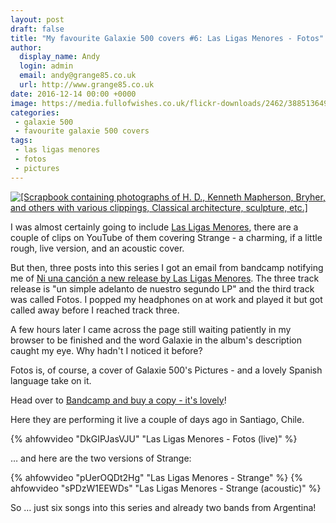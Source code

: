 ```yaml
---
layout: post
draft: false
title: "My favourite Galaxie 500 covers #6: Las Ligas Menores - Fotos"
author:
  display_name: Andy
  login: admin
  email: andy@grange85.co.uk
  url: http://www.grange85.co.uk
date: 2016-12-14 00:00 +0000
image: https://media.fullofwishes.co.uk/flickr-downloads/2462/3885136492_751b4fea2b_b.jpg
categories:
 - galaxie 500
 - favourite galaxie 500 covers
tags:
 - las ligas menores
 - fotos
 - pictures
---
```

<a data-flickr-embed="true"  href="https://www.flickr.com/photos/beinecke_library/3885136492/in/album-72157622105638953/" title="[Scrapbook containing photographs of H. D., Kenneth Mapherson, Bryher, and others with various clippings, Classical architecture, sculpture, etc.]"><img src="https://media.fullofwishes.co.uk/flickr-downloads/2462/3885136492_751b4fea2b_b.jpg" alt="[Scrapbook containing photographs of H. D., Kenneth Mapherson, Bryher, and others with various clippings, Classical architecture, sculpture, etc.]"></a>
<p class="lead">I was almost certainly going to include <a href="https://www.facebook.com/lasligasmenores/">Las Ligas Menores</a>, there are a couple of clips on YouTube of them covering Strange - a charming, if a little rough, live version, and an acoustic cover.</p>
<p>But then, three posts into this series I got an email from bandcamp notifying me of <a href="https://lasligasmenores.bandcamp.com/album/ni-una-canci-n">Ni una canción a new release by Las Ligas Menores</a>. The three track release is "un simple adelanto de nuestro segundo LP" and the third track was called Fotos. I popped my headphones on at work and played it but got called away before I reached track three.</p>
<p>A few hours later I came across the page still waiting patiently in my browser to be finished and the word Galaxie in the album's description caught my eye. Why hadn't I noticed it before?</p>
<p>Fotos is, of course, a cover of Galaxie 500's Pictures - and a lovely Spanish language take on it.</p>
<p>Head over to <a href="https://lasligasmenores.bandcamp.com/album/ni-una-canci-n">Bandcamp and buy a copy - it's lovely</a>!</p>
<p>Here they are performing it live a couple of days ago in Santiago, Chile.</p>
{% ahfowvideo "DkGIPJasVJU" "Las Ligas Menores - Fotos (live)" %}
<p>&hellip; and here are the two versions of Strange:</p>
{% ahfowvideo "pUerOQDt2Hg" "Las Ligas Menores - Strange" %}
{% ahfowvideo "sPDzW1EEWDs" "Las Ligas Menores - Strange (acoustic)" %}
<p>So &hellip; just six songs into this series and already two bands from Argentina!</p>
